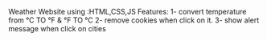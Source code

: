 Weather Website
using :HTML,CSS,JS
Features:
1- convert temperature from °C TO °F & °F TO °C
2- remove cookies when click on it.
3- show alert message when click on cities
